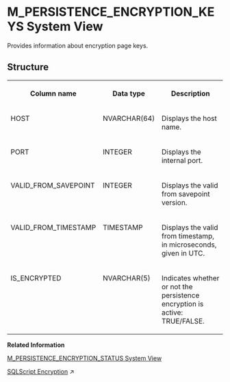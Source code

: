 <!-- loio20b732b4751910149af9a181e6812334 -->

# M\_PERSISTENCE\_ENCRYPTION\_KEYS System View

Provides information about encryption page keys.



<a name="loio20b732b4751910149af9a181e6812334___m__p_e_r_s_i_s_t_e_n_c_e__e_n_c_r_y_p_t_i_o_n__k_e_y_s_1struct_M_PERSISTENCE_ENCRYPTION_KEYS"/>

## Structure


<table>
<tr>
<th valign="top">

Column name

</th>
<th valign="top">

Data type

</th>
<th valign="top">

Description

</th>
</tr>
<tr>
<td valign="top">

HOST

</td>
<td valign="top">

NVARCHAR\(64\)

</td>
<td valign="top">

Displays the host name.

</td>
</tr>
<tr>
<td valign="top">

PORT

</td>
<td valign="top">

INTEGER

</td>
<td valign="top">

Displays the internal port.

</td>
</tr>
<tr>
<td valign="top">

VALID\_FROM\_SAVEPOINT

</td>
<td valign="top">

INTEGER

</td>
<td valign="top">

Displays the valid from savepoint version.

</td>
</tr>
<tr>
<td valign="top">

VALID\_FROM\_TIMESTAMP

</td>
<td valign="top">

TIMESTAMP

</td>
<td valign="top">

Displays the valid from timestamp, in microseconds, given in UTC.

</td>
</tr>
<tr>
<td valign="top">

IS\_ENCRYPTED

</td>
<td valign="top">

NVARCHAR\(5\)

</td>
<td valign="top">

Indicates whether or not the persistence encryption is active: TRUE/FALSE.

</td>
</tr>
</table>

**Related Information**  


[M\_PERSISTENCE\_ENCRYPTION\_STATUS System View](m-persistence-encryption-status-system-view-20b7570.md "Provides information about persistence encryption.")

[SQLScript Encryption](https://help.sap.com/viewer/d1cb63c8dd8e4c35a0f18aef632687f0/2024_1_QRC/en-US/afd729f2c11448a6a0cfb2b75fccc21b.html "") :arrow_upper_right:

